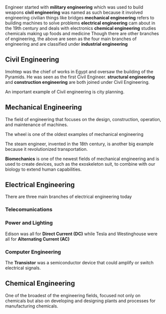 Engineer started with **military engineering** which was used to build weapons
**civil engineering** was named as such because it involved engineering civilian things like bridges
**mechanical engineering** refers to building machines to solve problems
**electrical engineering** cam about in the 19th century and deals with electronics
**chemical engineering** studies chemicals making up foods and medicine
Though there are other branches of engineering, the above are seen as the four main branches of engineering and are classified under **industrial engineering**


## Civil Engineering

Imohtep was the chief of works in Egypt and oversaw the building of the Pyramids. He was seen as the first Civil Engineer.
**structural engineering** and **construction engineering** are both joined under Civil Engineering.

An important example of Civil engineering is city planning.

## Mechanical Engineering

The field of engineering that focuses on the design, construction, operation, and maintenance of machines.

The wheel is one of the oldest examples of mechanical engineering

The steam engineer, invented in the 18th century, is another big example because it revolutionized transportation.

**Biomechanics** is one of the newest fields of mechanical engineering and is used to create devices, such as the exoskeleton suit, to combine with our biology to extend human capabilities.

## Electrical Engineering

There are three main branches of electrical engineering today

### Telecomunications

### Power and Lighting

Edison was all for **Direct Current (DC)** while Tesla and Westinghouse were all for **Alternating Current (AC)**

### Computer Engineering

The **Transistor** was a semiconductor device that could amplify or switch electrical signals.

## Chemical Engineering

One of the broadest of the engineering fields, focused not only on chemicals but also on developing and designing plants and processes for manufacturing chemicals.

